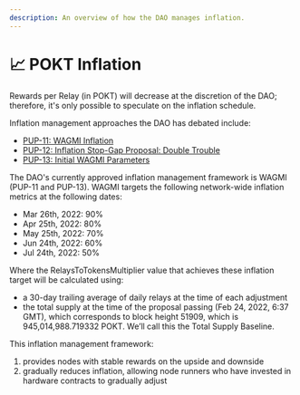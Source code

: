 ```yaml
---
description: An overview of how the DAO manages inflation.
---
```


# 📈 POKT Inflation

Rewards per Relay (in POKT) will decrease at the discretion of the DAO; therefore, it's only possible to speculate on the inflation schedule.&#x20;

Inflation management approaches the DAO has debated include:

* [PUP-11: WAGMI Inflation](https://forum.pokt.network/t/pup-11-wagmi-inflation/1369/1)
* [PUP-12: Inflation Stop-Gap Proposal: Double Trouble](https://forum.pokt.network/t/pup-12-inflation-stop-gap-proposal-double-trouble/2011)
* [PUP-13: Initial WAGMI Parameters](https://forum.pokt.network/t/pup-13-initial-wagmi-parameters/2238)

The DAO's currently approved inflation management framework is WAGMI (PUP-11 and PUP-13). WAGMI targets the following network-wide inflation metrics at the following dates:

* Mar 26th, 2022: 90%
* Apr 25th, 2022: 80%
* May 25th, 2022: 70%
* Jun 24th, 2022: 60%
* Jul 24th, 2022: 50%

Where the RelaysToTokensMultiplier value that achieves these inflation target will be calculated using:

* a 30-day trailing average of daily relays at the time of each adjustment
* the total supply at the time of the proposal passing (Feb 24, 2022, 6:37 GMT), which corresponds to block height 51909, which is 945,014,988.719332 POKT. We’ll call this the Total Supply Baseline.&#x20;

This inflation management framework:

1. provides nodes with stable rewards on the upside and downside
2. gradually reduces inflation, allowing node runners who have invested in hardware contracts to gradually adjust
